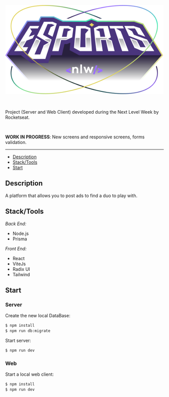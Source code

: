 <p align="center">
  <img src="web/src/assets/logo-nlw.svg" />
</p>

<br>

Project (Server and Web Client) developed during the Next Level Week by Rocketseat.

<br>
 
**WORK IN PROGRESS**: New screens and responsive screens, forms validation.  

---

- [Description](#Description)
- [Stack/Tools](#Stack/Tools)
- [Start](#Start)

## Description 
A platform that allows you to post ads to find a duo to play with.

## Stack/Tools
*Back End:*
 - Node.js    
 - Prisma

*Front End:*
 - React
 - ViteJs
 - Radix UI
 - Tailwind 

 ## Start
 ### Server

Create the new local DataBase:
 ```sh
$ npm install
$ npm run db:migrate
```
Start server:
```sh
$ npm run dev
```

### Web 
Start a local web client:
```sh
$ npm install
$ npm run dev
```

